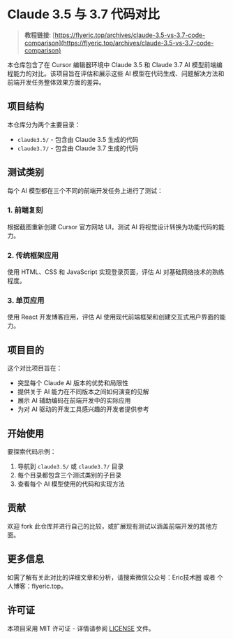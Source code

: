 # Claude 3.5 与 3.7 代码对比

> **教程链接**: [https://flyeric.top/archives/claude-3.5-vs-3.7-code-comparison](https://flyeric.top/archives/claude-3.5-vs-3.7-code-comparison)

本仓库包含了在 Cursor 编辑器环境中 Claude 3.5 和 Claude 3.7 AI 模型前端编程能力的对比。该项目旨在评估和展示这些 AI 模型在代码生成、问题解决方法和前端开发任务整体效果方面的差异。

## 项目结构

本仓库分为两个主要目录：

- `claude3.5/` - 包含由 Claude 3.5 生成的代码
- `claude3.7/` - 包含由 Claude 3.7 生成的代码

## 测试类别

每个 AI 模型都在三个不同的前端开发任务上进行了测试：

### 1. 前端复刻
根据截图重新创建 Cursor 官方网站 UI，测试 AI 将视觉设计转换为功能代码的能力。

### 2. 传统框架应用
使用 HTML、CSS 和 JavaScript 实现登录页面，评估 AI 对基础网络技术的熟练程度。

### 3. 单页应用
使用 React 开发博客应用，评估 AI 使用现代前端框架和创建交互式用户界面的能力。

## 项目目的

这个对比项目旨在：

- 突显每个 Claude AI 版本的优势和局限性
- 提供关于 AI 能力在不同版本之间如何演变的见解
- 展示 AI 辅助编码在前端开发中的实际应用
- 为对 AI 驱动的开发工具感兴趣的开发者提供参考

## 开始使用

要探索代码示例：

1. 导航到 `claude3.5/` 或 `claude3.7/` 目录
2. 每个目录都包含三个测试类别的子目录
3. 查看每个 AI 模型使用的代码和实现方法

## 贡献

欢迎 fork 此仓库并进行自己的比较，或扩展现有测试以涵盖前端开发的其他方面。

## 更多信息

如需了解有关此对比的详细文章和分析，请搜索微信公众号：Eric技术圈 或者 个人博客：flyeric.top。

## 许可证

本项目采用 MIT 许可证 - 详情请参阅 [LICENSE](LICENSE) 文件。